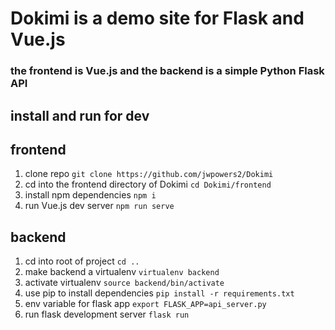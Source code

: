 # Dokimi is a demo site for Flask and Vue.js

### the frontend is Vue.js and the backend is a simple Python Flask API

## install and run for dev

## frontend

1. clone repo
   `git clone https://github.com/jwpowers2/Dokimi`
2. cd into the frontend directory of Dokimi
   `cd Dokimi/frontend`
3. install npm dependencies
   `npm i`
4. run Vue.js dev server
   `npm run serve`

## backend

1. cd into root of project
   `cd ..`
2. make backend a virtualenv
   `virtualenv backend`
3. activate virtualenv
   `source backend/bin/activate`
4. use pip to install dependencies
   `pip install -r requirements.txt`
5. env variable for flask app
   `export FLASK_APP=api_server.py`
6. run flask development server
   `flask run`
